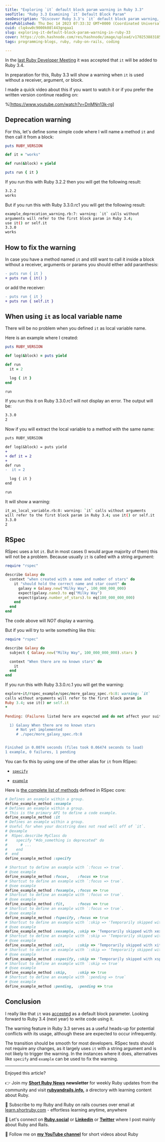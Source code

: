 ```yaml
---
title: "Exploring `it` default block param warning in Ruby 3.3"
seoTitle: "Ruby 3.3 Examining `it` Default Block Param"
seoDescription: "Discover Ruby 3.3's `it` default block param warning, its impact on RSpec, and how to fix potential conflicts. Learn more in my video or article."
datePublished: Thu Dec 14 2023 07:33:32 GMT+0000 (Coordinated Universal Time)
cuid: clq4vw0c9000k08l443gngaa1
slug: exploring-it-default-block-param-warning-in-ruby-33
cover: https://cdn.hashnode.com/res/hashnode/image/upload/v1702538831850/b7bda507-7410-43cb-a064-539f8c738153.png
tags: programming-blogs, ruby, ruby-on-rails, coding

---
```


In the [last Ruby Developer Meeting](https://github.com/ruby/dev-meeting-log/blob/master/2023/DevMeeting-2023-11-30.md#feature-18980-re-reconsider-numbered-parameters-it-as-a-default-block-parameter-k0kubun) it was accepted that `it` will be added to Ruby 3.4.

In preparation for this, Ruby 3.3 will show a warning when `it` is used without a receiver, argument, or block.

I made a quick video about this if you want to watch it or if you prefer the written version continue reading on:

%[https://www.youtube.com/watch?v=DnMNn13k-rg] 

## Deprecation warning

For this, let's define some simple code where I will name a method `it` and then call it from a block:

```ruby
puts RUBY_VERSION

def it = "works"

def run(&block) = yield

puts run { it }
```

If you run this with Ruby 3.2.2 then you will get the following result:

```bash
3.2.2
works
```

But if you run this with Ruby 3.3.0.rc1 you will get the following result:

```bash
example_deprecation_warning.rb:7: warning: `it` calls without 
arguments will refer to the first block param in Ruby 3.4; 
use it() or self.it
3.3.0
works
```

## How to fix the warning

In case you have a method named `it` and still want to call it inside a block without a receiver, arguments or params you should either add paranthesis:

```diff
- puts run { it }
+ puts run { it() }
```

or add the receiver:

```diff
- puts run { it }
+ puts run { self.it }
```

## When using `it` as local variable name

There will be no problem when you defined `it` as local variable name.

Here is an example where I created:

```ruby
puts RUBY_VERSION

def log(&block) = puts yield

def run
  it = 2

  log { it }
end

run
```

If you run this it on Ruby 3.3.0.rc1 will not display an error. The output will be:

```bash
3.3.0
2
```

Now if you will extract the local variable to a method with the same name:

```diff
puts RUBY_VERSION

def log(&block) = puts yield
+
+ def it = 2
+
def run
-  it = 2

  log { it }
end

run
```

It will show a warning:

```bash
it_as_local_variable.rb:8: warning: `it` calls without arguments 
will refer to the first block param in Ruby 3.4; use it() or self.it
3.3.0
2
```

## RSpec

RSpec uses a lot `it`. But in most cases (I would argue majority of them) this will not be a problem. Because usually `it` is called with a string argument:

```ruby
require "rspec"

describe Galaxy do
  context "when created with a name and number of stars" do
    it "should hold the correct name and star count" do
      galaxy = Galaxy.new("Milky Way", 100_000_000_000)
      expect(galaxy.name).to eq("Milky Way")
      expect(galaxy.number_of_stars).to eq(100_000_000_000)
    end
  end
end
```

The code above will *NOT* display a warning.

But if you will try to write something like this:

```ruby
require "rspec"

describe Galaxy do
  subject { Galaxy.new("Milky Way", 100_000_000_000).stars }

  context "When there are no known stars" do
    it
  end
end
```

If you run this with Ruby 3.3.0.rc.1 you will get the warning:

```ruby
explore-it/rspec_example/spec/more_galaxy_spec.rb:8: warning: `it` 
calls without arguments will refer to the first block param in 
Ruby 3.4; use it() or self.it
*

Pending: (Failures listed here are expected and do not affect your suite's status)

  1) Galaxy When there are no known stars 
     # Not yet implemented
     # ./spec/more_galaxy_spec.rb:8


Finished in 0.0074 seconds (files took 0.06474 seconds to load)
1 example, 0 failures, 1 pending
```

You can fix this by using one of the other alias for `it` from RSpec:

* [`specify`](https://github.com/rspec/rspec-core/blob/f273314f575ab62092b2ad86addb6a3c93d6041f/lib/rspec/core/example_group.rb#L170)
    
* [`example`](https://github.com/rspec/rspec-core/blob/f273314f575ab62092b2ad86addb6a3c93d6041f/lib/rspec/core/example_group.rb#L158)
    

Here is [the complete list of methods](https://github.com/rspec/rspec-core/blob/f273314f575ab62092b2ad86addb6a3c93d6041f/lib/rspec/core/example_group.rb#L157C1-L157C1) defined in RSpec core:

```ruby
# Defines an example within a group.
define_example_method :example
# Defines an example within a group.
# This is the primary API to define a code example.
define_example_method :it
# Defines an example within a group.
# Useful for when your docstring does not read well off of `it`.
# @example
#  RSpec.describe MyClass do
#    specify "#do_something is deprecated" do
#      # ...
#    end
#  end
define_example_method :specify

# Shortcut to define an example with `:focus => true`.
# @see example
define_example_method :focus,    :focus => true
# Shortcut to define an example with `:focus => true`.
# @see example
define_example_method :fexample, :focus => true
# Shortcut to define an example with `:focus => true`.
# @see example
define_example_method :fit,      :focus => true
# Shortcut to define an example with `:focus => true`.
# @see example
define_example_method :fspecify, :focus => true
# Shortcut to define an example with `:skip => 'Temporarily skipped with xexample'`.
# @see example
define_example_method :xexample, :skip => 'Temporarily skipped with xexample'
# Shortcut to define an example with `:skip => 'Temporarily skipped with xit'`.
# @see example
define_example_method :xit,      :skip => 'Temporarily skipped with xit'
# Shortcut to define an example with `:skip => 'Temporarily skipped with xspecify'`.
# @see example
define_example_method :xspecify, :skip => 'Temporarily skipped with xspecify'
# Shortcut to define an example with `:skip => true`
# @see example
define_example_method :skip,     :skip => true
# Shortcut to define an example with `:pending => true`
# @see example
define_example_method :pending,  :pending => true
```

## Conclusion

I really like that `it` was [accepted](https://bugs.ruby-lang.org/issues/18980#note-47) as a default block parameter. Looking forward to Ruby 3.4 (next year) to write code using it.

The warning feature in Ruby 3.3 serves as a useful heads-up for potential conflicts with its usage, although these are expected to occur infrequently.

The transition should be smooth for most developers. RSpec tests should not require any changes, as it largely uses `it` with a string argument and is not likely to trigger the warning. In the instances where it does, alternatives like `specify` and `example` can be used to fix the warning.

---

Enjoyed this article?

👉 Join my [**Short Ruby News**](https://shortruby.com/) **newsletter** for weekly Ruby updates from the community and visit [**rubyandrails.info**](http://rubyandrails.info)**,** a directory with learning content about Ruby.

👐 Subscribe to my Ruby and Ruby on rails courses over email at [learn.shortruby.com](https://learn.shortruby.com) - effortless learning anytime, anywhere

🤝 Let's connect on [**Ruby.social**](https://ruby.social/@lucian) or [**Linkedin**](https://linkedin.com/in/lucianghinda) or [**Twitter**](https://x.com/lucianghinda) where I post mainly about Ruby and Rails.

🎥 Follow me on [**my YouTube channel**](https://www.youtube.com/@shortruby) for short videos about Ruby